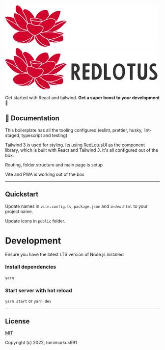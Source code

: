 ![RedLotus-Logo-Dark](.github/base-logo-dark-mode.svg#gh-dark-mode-only)
![RedLotus-Logo-Light](.github/base-logo-light-mode.svg#gh-light-mode-only)

Get started with React and tailwind. **Get a super boost to your development** 🚀

## 📖 Documentation
This boilerplate has all the tooling configured (eslint, prettier, husky, lint-staged, typescript and testing)

Tailwind 3 is used for styling.
Its using [RedLotusUI](https://github.com/redlotus-io/ui) as the component library, which is built with React and Tailwind 3.  It's all configured out of the box.

Routing, folder structure and main page is setup

Vite and PWA is working out of the box

---

## Quickstart
Update names in `vite.config.ts`, `package.json` and `index.html` to your project name.

Update icons in `public` folder.

# Development
Ensure you have the latest LTS version of Node.js installed

### Install dependencies
`yarn`

### Start server with hot reload
`yarn start` or `yarn dev`

---

## License

[MIT](./LICENSE)

Copyright (c) 2022, tomimarkus991